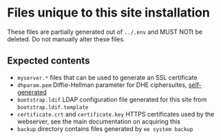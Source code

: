 # Files unique to this site installation

These files are partially generated out of `../.env` and MUST NOTt be deleted. Do not manually alter these files.

## Expected contents

* `myserver.*` files that can be used to generate an SSL certificate
* `dhparam.pem` Diffie-Hellman parameter for DHE ciphersuites, [self-generated](https://www.howtoforge.com/tutorial/how-to-protect-your-debian-and-ubuntu-server-against-the-logjam-attack/)
* `bootstrap.ldif` LDAP configuration file generated for this site from `bootstrap.ldif.template`
* `certificate.crt` and `certificate.key` HTTPS certificates used by the webserver, see the main documentation on acquiring this
* `backup` directory contains files generated by `ee system backup`